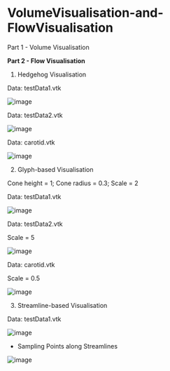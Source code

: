 # VolumeVisualisation-and-FlowVisualisation

Part 1 - Volume Visualisation





**Part 2 - Flow Visualisation**

1. Hedgehog Visualisation

Data: testData1.vtk

![image](https://github.com/TeohYx/VolumeVisualisation-and-FlowVisualisation/assets/67152792/42e2b1b1-be86-4f9c-a4c4-4014d6aebdb9)

Data: testData2.vtk

![image](https://github.com/TeohYx/VolumeVisualisation-and-FlowVisualisation/assets/67152792/1f61af02-83c4-4709-b6f5-192275781cc5)

Data: carotid.vtk

![image](https://github.com/TeohYx/VolumeVisualisation-and-FlowVisualisation/assets/67152792/9f7b70fe-88c9-4fa4-8af7-cc5ca7e04335)

2. Glyph-based Visualisation

Cone height = 1; Cone radius = 0.3; Scale = 2

Data: testData1.vtk

![image](https://github.com/TeohYx/VolumeVisualisation-and-FlowVisualisation/assets/67152792/e33678cb-b12c-4eb7-94fb-b22b3427cba4)

Data: testData2.vtk

Scale = 5

![image](https://github.com/TeohYx/VolumeVisualisation-and-FlowVisualisation/assets/67152792/5fbd80a2-b7c7-4fa3-bcea-0ddf912a00c3)

Data: carotid.vtk

Scale = 0.5

![image](https://github.com/TeohYx/VolumeVisualisation-and-FlowVisualisation/assets/67152792/1ab32f97-208c-469b-8e67-26fcdf816c10)


3. Streamline-based Visualisation

Data: testData1.vtk


![image](https://github.com/TeohYx/VolumeVisualisation-and-FlowVisualisation/assets/67152792/be3c5c2e-22c6-4145-8449-0f371a8b72e1)


- Sampling Points along Streamlines

![image](https://github.com/TeohYx/VolumeVisualisation-and-FlowVisualisation/assets/67152792/638777a8-3a1a-4e00-a2b2-b0c46710de42)
